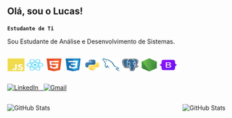 ## Olá, sou o Lucas!

**`Estudante de Ti`**
<p>Sou Estudante de Análise e Desenvolvimento de Sistemas. </p>


<div style="display: inline_block"><br>
  <img align="center" alt="Rafa-Js" height="30" width="40" src="https://raw.githubusercontent.com/devicons/devicon/master/icons/javascript/javascript-plain.svg">
  <img align="center" alt="Rafa-React" height="30" width="40" src="https://raw.githubusercontent.com/devicons/devicon/master/icons/react/react-original.svg">
  <img align="center" alt="Rafa-HTML" height="30" width="40" src="https://raw.githubusercontent.com/devicons/devicon/master/icons/html5/html5-original.svg">
  <img align="center" alt="Rafa-CSS" height="30" width="40" src="https://raw.githubusercontent.com/devicons/devicon/master/icons/css3/css3-original.svg">
  <img align="center" alt="Rafa-Python" height="30" width="40" src="https://raw.githubusercontent.com/devicons/devicon/master/icons/python/python-original.svg">
  <img align="center" alt="MySQL" height="30" width="40" src="https://raw.githubusercontent.com/devicons/devicon/master/icons/mysql/mysql-original.svg">
  <img align="center" alt="PostgreSQL" height="30" width="40" src="https://raw.githubusercontent.com/devicons/devicon/master/icons/postgresql/postgresql-original.svg">
  <img align="center" alt="Node.js" height="30" width="40" src="https://raw.githubusercontent.com/devicons/devicon/master/icons/nodejs/nodejs-original.svg">
  <img align="center" alt="Bootstrap" height="30" width="40" src="https://raw.githubusercontent.com/devicons/devicon/master/icons/bootstrap/bootstrap-original.svg">

</div>

##

<a href="www.linkedin.com/in/llucas-rocha" target="_blank">
  <img src="https://img.shields.io/badge/-LinkedIn-%230077B5?style=for-the-badge&logo=linkedin&logoColor=white" alt="LinkedIn"> 
</a>

<a href="https://mail.google.com/mail/u/0/#inbox">
  <img src="https://img.shields.io/badge/Gmail-D14836?style=for-the-badge&logo=gmail&logoColor=white" alt="Gmail">
</a>


##

<p>
  <img 
    align="left" 
    alt="GitHub Stats" 
    height="176" 
    style="padding-right: 10px;" 
    src="https://github-readme-stats.vercel.app/api?username=llucaszr&show_icons=true&theme=midnight-purple&include_all_commits=true&locale=pt-br" 
  />

  <img 
    align="right" 
    alt="GitHub Stats" 
    height="176" 
    src="https://github-readme-stats.vercel.app/api/top-langs/?username=llucaszr&theme=midnight-purple&layout=compact&custom_title=Tecnologias&langs_count=9" 
  />
</p>
